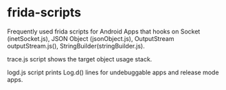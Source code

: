 # frida-scripts

Frequently used frida scripts for Android Apps that hooks on Socket (inetSocket.js), JSON Object (jsonObject.js), OutputStream outputStream.js(), StringBuilder(stringBuilder.js). 

trace.js script shows the target object usage stack. 

logd.js script prints Log.d() lines for undebuggable apps and release mode apps.

